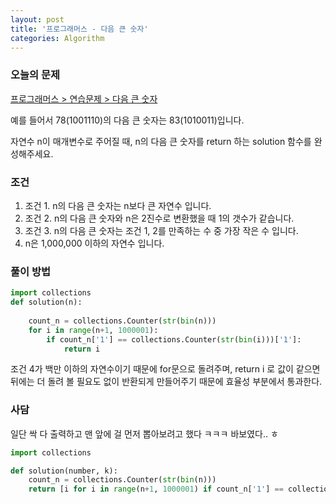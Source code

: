 ```yaml
---
layout: post
title: '프로그래머스 - 다음 큰 숫자'
categories: Algorithm
---
```


### 오늘의 문제

[프로그래머스 > 연습문제 > 다음 큰 숫자](https://programmers.co.kr/learn/courses/30/lessons/12911)

예를 들어서 78(1001110)의 다음 큰 숫자는 83(1010011)입니다.

자연수 n이 매개변수로 주어질 때, n의 다음 큰 숫자를 return 하는 solution 함수를 완성해주세요.



### 조건

1. 조건 1. n의 다음 큰 숫자는 n보다 큰 자연수 입니다.
2. 조건 2. n의 다음 큰 숫자와 n은 2진수로 변환했을 때 1의 갯수가 같습니다.
3. 조건 3. n의 다음 큰 숫자는 조건 1, 2를 만족하는 수 중 가장 작은 수 입니다.
4. n은 1,000,000 이하의 자연수 입니다.



  

### 풀이 방법

```python
import collections
def solution(n):
    
    count_n = collections.Counter(str(bin(n)))
    for i in range(n+1, 1000001):
        if count_n['1'] == collections.Counter(str(bin(i)))['1']:
            return i
```

조건 4가 백만 이하의 자연수이기 때문에 for문으로 돌려주며, return i 로 값이 같으면 뒤에는 더 돌려 볼 필요도 없이 반환되게 만들어주기 때문에 효율성 부분에서 통과한다. 





### 사담

일단 싹 다 출력하고 맨 앞에 걸 먼저 뽑아보려고 했다 ㅋㅋㅋ 바보였다.. ㅎ

```python
import collections

def solution(number, k):
    count_n = collections.Counter(str(bin(n)))
    return [i for i in range(n+1, 1000001) if count_n['1'] == collections.Counter(str(bin(i)))['1']][0]
```


